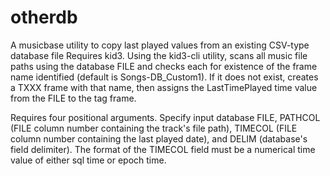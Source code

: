 # otherdb
A musicbase utility to copy last played values from an existing CSV-type database file
Requires kid3. Using the kid3-cli utility, scans all music file paths using the database FILE and checks each for existence of the frame name identified (default is Songs-DB_Custom1). If it does not exist, creates a TXXX frame with that name, then assigns the LastTimePlayed time value from the FILE to the tag frame.

Requires four positional arguments. Specify input database FILE, PATHCOL (FILE column number containing the track's file path), TIMECOL (FILE column number containing the last played date), and DELIM (database's field delimiter). The format of the TIMECOL field must be a numerical time value of either sql time or epoch time.
